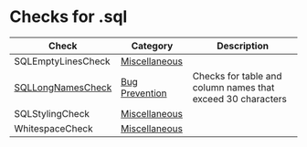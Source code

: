 # Checks for .sql

Check | Category | Description
----- | -------- | -----------
SQLEmptyLinesCheck | [Miscellaneous](src/main/resources/documentation/miscellaneous_checks.markdown#miscellaneous-checks) | |
[SQLLongNamesCheck](checks/sql_long_names_check.markdown#sqllongnamescheck) | [Bug Prevention](src/main/resources/documentation/bug_prevention_checks.markdown#bug-prevention-checks) | Checks for table and column names that exceed 30 characters |
SQLStylingCheck | [Miscellaneous](src/main/resources/documentation/miscellaneous_checks.markdown#miscellaneous-checks) | |
WhitespaceCheck | [Miscellaneous](src/main/resources/documentation/miscellaneous_checks.markdown#miscellaneous-checks) | |